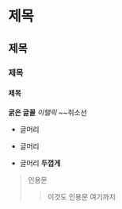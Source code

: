 # 제목
## 제목
### 제목
#### 제목
**굵은 글꼴**
*이탤릭* 
~~취소선
* 글머리 
+ 글머리 
- 글머리 
__두껍게__
>인용문
>> 이것도 인용문
>> 여기까지






